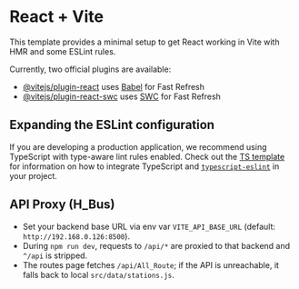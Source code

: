 # React + Vite

This template provides a minimal setup to get React working in Vite with HMR and some ESLint rules.

Currently, two official plugins are available:

- [@vitejs/plugin-react](https://github.com/vitejs/vite-plugin-react/blob/main/packages/plugin-react) uses [Babel](https://babeljs.io/) for Fast Refresh
- [@vitejs/plugin-react-swc](https://github.com/vitejs/vite-plugin-react/blob/main/packages/plugin-react-swc) uses [SWC](https://swc.rs/) for Fast Refresh

## Expanding the ESLint configuration

If you are developing a production application, we recommend using TypeScript with type-aware lint rules enabled. Check out the [TS template](https://github.com/vitejs/vite/tree/main/packages/create-vite/template-react-ts) for information on how to integrate TypeScript and [`typescript-eslint`](https://typescript-eslint.io) in your project.

## API Proxy (H_Bus)

- Set your backend base URL via env var `VITE_API_BASE_URL` (default: `http://192.168.0.126:8500`).
- During `npm run dev`, requests to `/api/*` are proxied to that backend and `^/api` is stripped.
- The routes page fetches `/api/All_Route`; if the API is unreachable, it falls back to local `src/data/stations.js`.
